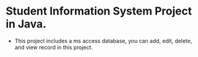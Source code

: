 # Student Information System Project in Java.

- This project includes a ms access database, you can add, edit, delete, and view record in this project.
